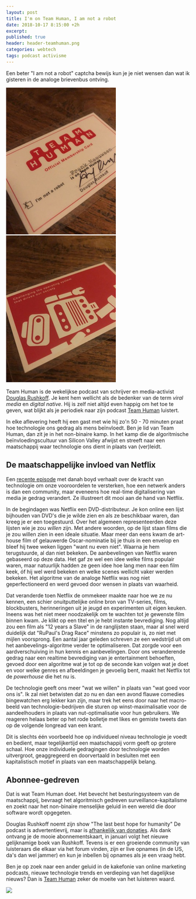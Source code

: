 ```yaml
---
layout: post
title: I'm on Team Human, I am not a robot
date: 2018-10-17 8:15:00 +2h
excerpt:
published: true
header: header-teamhuman.png
categories: webtech
tags: podcast activisme
---
```

Een beter "I am not a robot" captcha bewijs kun je je niet wensen dan wat ik gisteren in de analoge brievenbus ontving.

![<>](../images/teamhuman-1.jpg) ![<>](../images/teamhuman-2.jpg)

Team Human is de wekelijkse podcast van schrijver en media-activist [Douglas Rushkoff](https://medium.com/s/douglas-rushkoff). Je kent hem wellicht als de bedenker van de term *viral media* en *digital native*. Hij is zelf niet altijd even happig om het toe te geven, wat blijkt als je periodiek naar zijn podcast [Team Human](https://teamhuman.fm/) luistert. 

In elke aflevering heeft hij een gast met wie hij zo'n 50 - 70 minuten praat hoe technologie ons gedrag als mens beïnvloedt. Ben je lid van Team Human, dan zit je in het non-binaire kamp. In het kamp die de algoritmische beïnvloedingscultuur van Silicon Valley afwijst en streeft naar een maatschappij waar technologie ons dient in plaats van (ver)leidt. 

## De maatschappelijke invloed van Netflix
Een [recente episode](https://teamhuman.fm/episodes/ep-102-danah-boyd/) met danah boyd verhaalt over de kracht van technologie om onze vooroordelen te versterken, hoe een netwerk anders is dan een community, maar eveneens hoe real-time digitalisering van media je gedrag verandert. Ze illustreert dit mooi aan de hand van Netflix. 

In de begindagen was Netflix een DVD-distributeur. Je kon online een lijst bijhouden van DVD's die je wilde zien en als ze beschikbaar waren, dan kreeg je er een toegestuurd. Over het algemeen representeerden deze lijsten wie je zou _willen_ zijn. Met andere woorden, op de lijst staan films die je zou willen zien in een ideale situatie. Maar meer dan eens kwam de art-house film of gelauwerde Oscar-nominatie bij je thuis in een envelop en bleef hij twee weken liggen "want nu even niet". Waarna je hem terugstuurde, al dan niet bekeken. De aanbevelingen van Netflix waren gebaseerd op deze data. Het gaf ze wel een idee welke films populair waren, maar natuurlijk hadden ze geen idee hoe lang men naar een film keek, óf hij wel werd bekeken en welke scenes wellicht vaker werden bekeken. Het algoritme van de analoge Netflix was nog niet geperfectioneerd en werd gevoed door wensen in plaats van waarheid.

Dat veranderde toen Netflix de ommekeer maakte naar hoe we ze nu kennen, een schier onuitputtelijke online bron van TV-series, films, blockbusters, herinneringen uit je jeugd en experimenten uit eigen keuken. Ineens was het niet meer noodzakelijk om te wachten tot je gewenste film binnen kwam. Je klikt op een titel en je hebt instante bevrediging. Nog altijd zou een film als "12 years a Slave" in de ranglijsten staan, maar al snel werd duidelijk dat "RuPaul's Drag Race" minstens zo populair is, zo niet met mijlen voorsprong. Een aantal jaar geleden schreven ze een wedstrijd uit om het aanbevelings-algoritme verder te optimaliseren. Dat zorgde voor een aardverschuiving in hun kennis en aanbevelingen. Door ons veranderende gedrag naar een realtime bevrediging van je entertainment behoeften, gevoed door een algoritme wat je tot op de seconde kan volgen wat je doet en voor welke genres en afbeeldingen je gevoelig bent, maakt het Netflix tot de _powerhouse_ die het nu is. 

De technologie geeft ons meer "wat we willen" in plaats van "wat goed voor ons is". Ik zal niet betwisten dat zo nu en dan een avond flauwe comedies bingewatchen erg lekker kan zijn, maar trek  het eens door naar het macro-beeld van technologie-bedrijven die sturen op winst-maximalisatie voor de aandeelhouders in plaats van nut-optimalisatie voor hun gebruikers. We reageren helaas beter op het rode bolletje met likes en gemiste tweets dan op de volgende longread van een krant. 

Dit is slechts één voorbeeld hoe op individueel niveau technologie je voedt en bedient, maar tegelijkertijd een maatschappij vorm geeft op grotere schaal. Hoe onze individuele gedragingen door technologie worden uitvergroot, geaggregeerd en doorvertaald in besluiten met een kapitalistisch motief in plaats van een maatschappelijk belang. 

## Abonnee-gedreven
Dat is wat Team Human doet. Het bevecht het besturingsysteem van de maatschappij, bevraagt het algoritmisch gedreven surveillance-kapitalisme en zoekt naar het non-binaire menselijke geluid in een wereld die door software wordt opgegeten. 

Douglas Rushkoff noemt zijn show "The last best hope for humanity" 
De podcast is advertentievrij, maar is [afhankelijk van donaties](https://teamhuman.fm/support/). Als dank ontvang je de mooie abonnementskaart, in januari volgt het nieuwe gelijknamige boek van Rushkoff. Tevens is er een groeiende community van luisteraars die elkaar via het forum vinden, zijn er live opnames (in de US, da's dan wel jammer) en kun je inbellen bij opnames als je een vraag hebt. 

Ben je op zoek naar een ander geluid in de kakefonie van online marketing podcasts, nieuwe technologie trends en verdieping van het dagelijkse nieuws? Dan is [Team Human](https://teamhuman.fm/) zeker de moeite van het luisteren waard. 

![](../images/robot.gif)